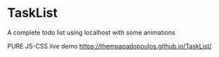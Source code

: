 # TaskList

 A complete todo list using localhost with some animations
 
 PURE JS-CSS
live demo https://thempapadopoulos.github.io/TaskList/
